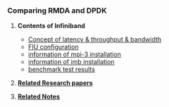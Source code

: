 ### Comparing RMDA and DPDK

1. **Contents of Infiniband**
   - [Concept of latency & throughput & bandwidth](INFINIBAND/Concept_of_Latency.md)
   - [FIU configuration](INFINIBAND/FIU-Configuration.md)
   - [information of mpi-3 installation](INFINIBAND/mpi-3_install.md)
   - [information of imb installation](INFINIBAND/imb_install.md)
   - [benchmark test results](INFINIBAND/BENCHMARK_RESULTS)


2. **[Related Research papers](MPI-PAPERS)**
3. **[Related Notes](NOTES)**

<br>
